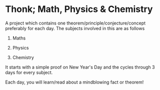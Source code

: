 # Thonk; Math, Physics & Chemistry
A project which contains one theorem/principle/conjecture/concept preferably for each day.
The subjects involved in this are as follows

1) Maths

2) Physics

3) Chemistry

It starts with a simple proof on New Year's Day and the cycles through 3 days for every subject.

Each day, you will learn/read about a mindblowing fact or theorem!
